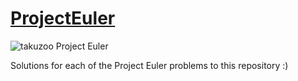# [ProjectEuler](https://projecteuler.net/)
![takuzoo Project Euler](https://projecteuler.net/profile/takuzoo3868.png)

Solutions for each of the Project Euler problems to this repository :)
